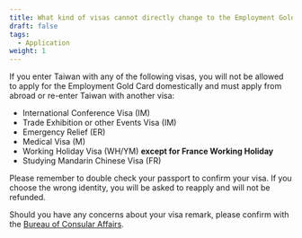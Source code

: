 ```yaml
---
title: What kind of visas cannot directly change to the Employment Gold Card?
draft: false
tags:
  - Application
weight: 1
---
```

If you enter Taiwan with any of the following visas, you will not be allowed to apply for the Employment Gold Card domestically and must apply from abroad or re-enter Taiwan with another visa:

* International Conference Visa (IM)
* Trade Exhibition or other Events Visa (IM)
* Emergency Relief (ER)
* Medical Visa (M)
* Working Holiday Visa (WH/YM) **except for France Working Holiday**
* Studying Mandarin Chinese Visa (FR)

Please remember to double check your passport to confirm your visa. If you choose the wrong identity, you will be asked to reapply and will not be refunded.

Should you have any concerns about your visa remark, please confirm with the [Bureau of Consular Affairs](https://www.boca.gov.tw/lp-191-2.html " to Bureau of Consular Affairs").